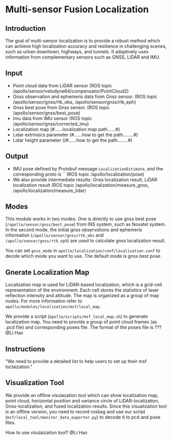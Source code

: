 # Multi-sensor Fusion Localization

## Introduction
  The goal of multi-sensor localization is to provide a robust method which can achieve high localization accuracy and resilience in challenging scenes, such as urban downtown, highways, and tunnels. It adaptively uses information from complementary sensors such as GNSS, LiDAR and IMU.

## Input
  * Point cloud data from LiDAR sensor (ROS topic /apollo/sensor/velodyne64/compensator/PointCloud2)
  * Gnss observation and ephemeris data from Gnss sensor. (ROS topic /apollo/sensor/gnss/rtk_obs, /apollo/sensor/gnss/rtk_eph)
  * Gnss best pose from Gnss sensor. (ROS topic /apollo/sensor/gnss/best_pose)
  * Imu data from IMU sensor (ROS topic /apollo/sensor/gnss/corrected_imu)
  * Localization map (#......localization map path......#)
  * Lidar extrinsics parameter (#......how to get the path........#)
  * Lidar height parameter ((#......how to get the path........#)

## Output
  * IMU pose defined by Protobuf message `LocalizationEstimate`, and the corresponding proto is `` (ROS topic /apollo/localization/pose)
  * We also provide intermediate results: Gnss localization result, LiDAR localization result (ROS topic /apollo/localization/measure_gnss, /apollo/localization/measure_lidar)

## Modes
  This module works in two modes. One is directly to use gnss best pose (`/apollo/sensor/gnss/best_pose`) from INS system, such as Novatel system. In the second mode, the initial gnss observations and ephemeris information (`/apollo/sensor/gnss/rtk_obs` and `/apollo/sensor/gnss/rtk_eph`) are used to calculate gnss localization result.

  You can set `gnss_mode` in `apollo/localization/conf/localization.conf` to decide which mode you want to use. The default mode is gnss best pose.

## Gnerate Localization Map
  Localization map is used for LiDAR-based localization, which is a grid-cell representation of the environment. Each cell stores the statistics of laser reflection intensity and altitude. The map is organized as a group of map nodes. For more information refer to `apollo/modules/localization/msf/local_map`.

  We provide a script (`apollo/scripts/msf_local_map.sh`) to generate localization map. You need to provide a group of point cloud frames (as .pcd file) and corresponding poses file. The format of the poses file is ??? @Li Hao  

## Instructions
  "We need to provide a detailed list to help users to set up their msf loclaization."

## Visualization Tool
  We provide an offline visulazation tool which can show localization map, point cloud, horizontal position and variance circle of LiDAR-localization, Gnss-localization, and fused localization results. Since this visualization tool is an offline version, you need to record rosbag and use our script (`msf/local_tool/monitor_data_exporter.py`) to decode it to pcd and pose files.

  How to use visulaizaiton tool? @Li Hao